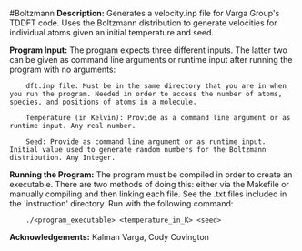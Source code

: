 #Boltzmann
**Description:** Generates a velocity.inp file for Varga Group's TDDFT code. Uses the Boltzmann distribution to generate velocities for individual atoms given an initial temperature and seed.

**Program Input:** The program expects three different inputs. The latter two can be given as command line arguments or runtime input after running the program with no arguments:
        
        dft.inp file: Must be in the same directory that you are in when you run the program. Needed in order to access the number of atoms, species, and positions of atoms in a molecule. 
        
        Temperature (in Kelvin): Provide as a command line argument or as runtime input. Any real number.

        Seed: Provide as command line argument or as runtime input. Initial value used to generate random numbers for the Boltzmann distribution. Any Integer.

**Running the Program:** The program must be compiled in order to create an executable. There are two methods of doing this: either via the Makefile or manually compiling and then linking each file. See the .txt files included in the 'instruction' directory. Run with the following command:

        ./<program_executable> <temperature_in_K> <seed>


**Acknowledgements:** Kalman Varga, Cody Covington
